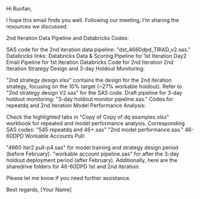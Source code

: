 Hi Ruofan,

I hope this email finds you well. Following our meeting, I'm sharing the resources we discussed:

2nd Iteration Data Pipeline and Databricks Codes:

SAS code for the 2nd iteration data pipeline: "dst_4660dpd_TRIAD_v2.sas."
Databricks links:
Databricks Data & Scoring Pipeline for 1st Iteration
Day2 Email Pipeline for 1st Iteration
Databricks Code for 2nd Iteration
2nd Iteration Strategy Design and 3-day Holdout Monitoring:

"2nd strategy design.xlsx" contains the design for the 2nd iteration strategy, focusing on the 10% target (~27% workable holdout). Refer to "2nd strategy design V2.sas" for the SAS code.
Draft pipeline for 3-day holdout monitoring: "3-day holdout monitor pipeline.sas."
Codes for repeatdq and 2nd Iteration Model Performance Analysis:

Check the highlighted tabs in "Copy of Copy of dq examples.xlsx" workbook for repeated and model performance analysis.
Corresponding SAS codes:
"545 repeatdq and 46+.sas"
"2nd model performance.sas."
46-60DPD Workable Accounts Pull:

"4660 iter2 pull-p4.sas" for model training and strategy design period (before February).
"workable account pipeline.sas" for after the 3-day holdout deployment period (after February).
Additionally, here are the sharedrive folders for 46-60DPD 1st and 2nd iteration.

Please let me know if you need further assistance.

Best regards,
[Your Name]

